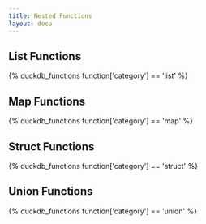 ```yaml
---
title: Nested Functions
layout: docu
---
```


## List Functions

{% duckdb_functions function['category'] == 'list' %}

## Map Functions

{% duckdb_functions function['category'] == 'map' %}

## Struct Functions

{% duckdb_functions function['category'] == 'struct' %}

## Union Functions

{% duckdb_functions function['category'] == 'union' %}

